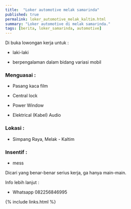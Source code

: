 ```yaml
---
title:  "Loker automotive melak samarinda"
published: true
permalink: loker_automotive_melak_kaltim.html
summary: "Loker automotive di melak samarinda."
tags: [berita, loker_samarinda, automotive]
---
```


Di buka lowongan kerja untuk :
 
- laki-laki

- berpengalaman dalam bidang variasi mobil

### Menguasai :

- Pasang kaca film

- Central lock

- Power Window

- Elektrical (Kabel) Audio

### Lokasi :

- Simpang Raya, Melak - Kaltim

### Insentif : 

- mess

Dicari yang benar-benar serius kerja, ga hanya main-main.

Info lebih lanjut :

- Whatsapp 082256846995

{% include links.html %}
